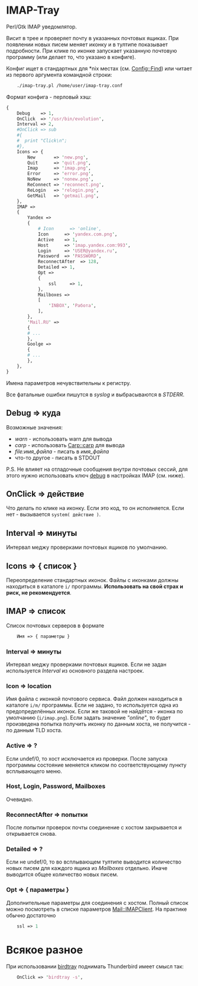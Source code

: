 # IMAP-Tray
Perl/Gtk IMAP уведомлятор.

Висит в трее и проверяет почту в указанных почтовых ящиках. При появлении новых писем меняет иконку и в тултипе показывает подробности. При клике по иконке запускает указанную почтовую программу (или делает то, что указано в конфиге).

Конфиг ищет в стандартных для *nix местах (см. [Config::Find](https://metacpan.org/pod/Config::Find)) или читает из первого аргумента командной строки:

```bash
    ./imap-tray.pl /home/user/imap-tray.conf
```

Формат конфига - перловый хэш:

```perl
{
    Debug    => 1,
    OnClick  => '/usr/bin/evolution',
    Interval => 2,
    #OnClick => sub
    #{
    #  print "Click\n";  
    #},
    Icons => {
        New       => 'new.png',
        Quit      => 'quit.png',
        Imap      => 'imap.png',
        Error     => 'error.png',
        NoNew     => 'nonew.png',
        ReConnect => 'reconnect.png',
        ReLogin   => 'relogin.png',
        GetMail   => 'getmail.png',
    },
    IMAP =>
    {
        Yandex => 
        {
            # Icon      => 'online',
            Icon      => 'yandex.com.png',
            Active    => 1,
            Host      => 'imap.yandex.com:993',
            Login     => 'USER@yandex.ru',
            Password  => 'PASSWORD',
            ReconnectAfter  => 128,
            Detailed => 1, 
            Opt =>
            {
                ssl     => 1,
            },
            Mailboxes =>
            [
                'INBOX', 'Работа',
            ],
        },
        'Mail.RU' => 
        {
        # ...
        },
        Goolge => 
        {
        # ...
        },
    },
}
```

Имена параметров нечувствительны к регистру.

Все фатальные ошибки пишутся в *syslog* и выбрасываются в *STDERR*.

## Debug => куда

Возможные значения:

* *warn* - использовать warn для вывода
* *carp* - использовать [Carp::carp](https://metacpan.org/pod/Carp) для вывода
* *file:имя_файла* - писать в *имя_файла*
* что-то другое - писать в STDOUT

P.S. Не влияет на отладочные сообщения внутри почтовых сессий, для этого нужно использовать ключ [debug](https://metacpan.org/pod/Net::IMAP::Simple#debug) в настройках IMAP (см. ниже).

## OnClick => действие

Что делать по клике на иконку. Если это код, то он исполняется. Если нет - вызывается `system( действие )`.

## Interval => минуты

Интервал меджу проверками почтовых ящиков по умолчанию.

## Icons => { список }

Переопределение стандартных иконок. Файлы с иконками должны находиться в каталоге `i/` программы. **Использовать на свой страх и риск, не рекомендуется**.

## IMAP => список

Список почтовых серверов в формате

```perl
    Имя => { параметры }
```

### Interval => минуты

Интервал меджу проверками почтовых ящиков. Если не задан используется *Interval* из основного раздела настроек.

### Icon => location

Имя файла с иконкой почтового сервиса. Файл должен находиться в каталоге `i/m/` программы. Если не задано, то используется одна из предопределённых иконок. Если же таковой не найдётся - иконка по умолчанию (`i/imap.png`).
Если задать значение *"online"*, то будет произведена попытка получить иконку по данным хоста, не получится - по данным TLD хоста.

### Active => ?

Если undef/0, то хост исключается из проверки. После запуска программы состояние меняется кликом по соответствующему пункту всплывающего меню.

### Host, Login, Password, Mailboxes

Очевидно.

### ReconnectAfter => попытки

После *попытки* проверок почты соединение с хостом закрывается и открывается снова.

### Detailed => ?

Если не undef/0, то во всплывающем тултипе выводится количество новых писем для каждого ящика из *Mailboxes* отдельно. Иначе выводится общее количество новых писем.

### Opt => { параметры }

Дополнительные параметры для соединения с хостом. Полный список можно посмотреть в списке параметров [Mail::IMAPClient](https://metacpan.org/pod/Mail::IMAPClient#Parameters). На практике обычно достаточно 

```perl
    ssl => 1
```

# Всякое разное

При использовании [birdtray](https://github.com/gyunaev/birdtray) поднимать Thunderbird имеет смысл так:

```perl
    OnClick => 'birdtray -s',
```
